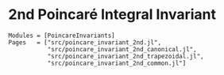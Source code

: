 
# 2nd Poincaré Integral Invariant

```@autodocs
Modules = [PoincareInvariants]
Pages   = ["src/poincare_invariant_2nd.jl",
           "src/poincare_invariant_2nd_canonical.jl",
           "src/poincare_invariant_2nd_trapezoidal.jl",
           "src/poincare_invariant_2nd_common.jl"]
```
